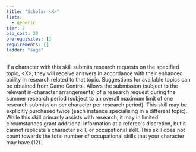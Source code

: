 ```yaml
---
title: "Scholar <X>"
lists:
  - generic
tier: 2
osp_cost: 20
prerequisites: []
requirements: []
ladder: "sage"
---
```


If a character with this skill submits research requests on the specified topic, \<X>, they will receive answers in accordance with their enhanced ability in research related to that topic. Suggestions for available topics can be obtained from Game Control. Allows the submission (subject to the relevant in-character arrangements) of a research request during the summer research period (subject to an overall maximum limit of one research submission per character per research period). This skill may be explicitly purchased twice (each instance specialising in a different topic). While this skill primarily assists with research, it may in limited circumstances grant additional information at a referee's discretion, but it cannot replicate a character skill, or occupational skill. This skill does not count towards the total number of occupational skills that your character may have (12).
